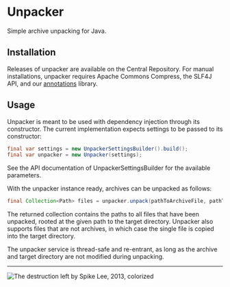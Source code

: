 # Unpacker

Simple archive unpacking for Java.

## Installation

Releases of unpacker are available on the Central Repository. For manual installations, unpacker requires Apache Commons Compress, the SLF4J API, and our [annotations](https://git.wukl.net/f00f/annotations) library.

## Usage

Unpacker is meant to be used with dependency injection through its constructor. The current implementation expects settings to be passed to its constructor:

```java
final var settings = new UnpackerSettingsBuilder().build();
final var unpacker = new Unpacker(settings);
```

See the API documentation of UnpackerSettingsBuilder for the available parameters.

With the unpacker instance ready, archives can be unpacked as follows:

```java
final Collection<Path> files = unpacker.unpack(pathToArchiveFile, pathToTargetDirectory);
```

The returned collection contains the paths to all files that have been unpacked, rooted at the given path to the target directory. Unpacker also supports files that are not archives, in which case the single file is copied into the target directory.

The unpacker service is thread-safe and re-entrant, as long as the archive and target directory are not modified during unpacking.

---

![The destruction left by Spike Lee, 2013, colorized](https://git.wukl.net/uploads/-/system/project/avatar/103/unpacker+border.png)
